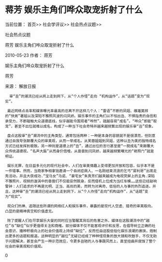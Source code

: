 # 蒋芳 娱乐主角们哗众取宠折射了什么

当前位置： 首页>> 社会学评议>> 社会热点议题>>

社会热点议题

蒋芳 娱乐主角们哗众取宠折射了什么

2010-05-23 作者： 蒋芳

娱乐主角们哗众取宠折射了什么

 蒋芳

 来源： 解放日报 

      审“丑”的潮流已经从网上走到网下，从“个人作怪”走向 “机构运作”，从“话题”变为“现实”。

     最近网络点击率和媒体曝光率最高的总离不开这样几个人：“雷语”不断的凤姐、雌雄莫辨的“快男”著姐以及深陷不雅照风波的闫凤娇。娱乐事件的主角们以不怕出丑、不惧指责的自信和承受力，不断碰触大众道德底线，似乎越能令围观者“哗然”，就越容易“成名”。“哗众”即能“取宠”，甚至不出位就难以成名，构成了一种当下社会奇特并越来越频繁出现的娱乐审“丑”现象。

     盘点这股审“丑”潮流中的主角类型，通常包括两种：一种是本身的容貌就不是很漂亮，但刻意通过自我夸张颠覆大众的审美观，从而一举成名。从芙蓉姐姐到凤姐，这种以丑为美的独特成名方式已经发挥到极致。另一种则是道德上的“丑”，通过出位的言行甚至是“一脱成名”来颠覆大众传统道德观，“名声大振”从而身价倍增。从兽兽到闫凤娇，越来越频繁曝光的“艳照门”就是明证。

     娱乐无罪，在日益多元化的现代社会中，人们在审美情趣上变得更加开放和包容，似乎本不是一件错事。然而，当商家争相拿钱邀请一个自闭症病人、一名刚结束流浪的乞丐“犀利哥”出席走秀活动，并且大获成功.“宝马女”马诺、“豪宅女”朱真芳们越来越成为电视荧屏上的主角.深陷不雅照片、视频的漩涡中的兽兽们不仅能安然脱身，反而借机上位成为当红车模……这些已经敲响警钟：人们追求的不再是光明、正当、高尚的美，而转为对离奇、低俗的人与事的热烈追逐。并且，这种审“丑”的潮流已经从网上走到网下，从“个人作怪”走向“机构运作”，从“话题”变为“现实”。

     观众们热捧、追随这些所谓的网络红人和娱乐事件，暴露的是现代人空虚、猎奇的审美取向，凸显的是精神真空和价值虚无。

     除了提醒人们在尽享娱乐大餐的同时应当警醒其背后的危害之外，媒体在这股潮流中的“越位”与“缺位”似乎更值得关注和商榷。部分媒体不仅不能客观评价和反思，在倡导树立正确的社会意识、播种积极向上的社会价值观上持续“缺位”，反而任由这股低俗化娱乐浪潮的裹挟，炮制出更多的话题和报道。这种明显的“越位”无疑已经成了种种怪现象的放大镜和吹鼓手，不仅无助于问题解决，甚至会产生一种示范效应，令更多丑陋的人与事跟风而上，直至扭曲并腐蚀了整个社会的审美观和价值观。

  0
